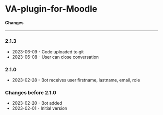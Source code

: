 # VA-plugin-for-Moodle


#### Changes
-------

### 2.1.3

* 2023-06-09 - Code uploaded to git
* 2023-06-08 - User can close conversation
   
### 2.1.0

* 2023-02-28 - Bot receives user firstname, lastname, email, role

### Changes before 2.1.0

* 2023-02-20 - Bot added
* 2023-02-01 - Initial version
